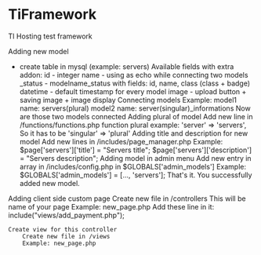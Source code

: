 # TiFramework
TI Hosting test framework

Adding new model
- create table in mysql (example: servers)
  Available fields with extra addon:
      id - integer
      name - using as echo while connecting two models
      _status - modelname_status with fields: id, name, class (class + badge)
      datetime - default timestamp for every model
      image - upload button + saving image + image display
  Connecting models
      Example: 
         model1 name: servers(plural)
         model2 name: server(singular)_informations
       Now are those two models connected
   Adding plural of model
      Add new line in /functions/functions.php
      function plural
      example: 'server' => 'servers',
      So it has to be 'singular' => 'plural'
  Adding title and description for new model
      Add new lines in /includes/page_manager.php
      Example:
        $page['servers']['title'] = "Servers title";
        $page['servers']['description'] = "Servers description";
  Adding model in admin menu
      Add new entry in array in /includes/config.php in $GLOBALS['admin_models']
      Example: $GLOBALS['admin_models'] = [..., 'servers'];
  That's it. You successfully added new model.

Adding client side custom page
    Create new file in /controllers
        This will be name of your page
         Example: new_page.php
         Add these line in it:
            include("views/add_payment.php");
            
    Create view for this controller
        Create new file in /views
        Example: new_page.php
  
      
